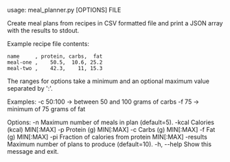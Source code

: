 
usage: meal_planner.py [OPTIONS] FILE

Create meal plans from recipes in CSV formatted file 
and print a JSON array with the results to stdout.

Example recipe file contents:

    name     , protein, carbs,  fat
    meal-one ,    50.5,  10.6, 25.2
    meal-two ,    42.3,    11, 15.3

The ranges for options take a minimum and an
optional maximum value separated by ':'.

Examples:
  -c 50:100 -> between 50 and 100 grams of carbs
  -f 75 -> minimum of 75 grams of fat

Options:
  -n                   Maximum number of meals in plan (default=5).
  -kcal                Calories (kcal) MIN[:MAX]
  -p                   Protein (g) MIN[:MAX]
  -c                   Carbs (g) MIN[:MAX]
  -f                   Fat (g) MIN[:MAX]
  -pi                  Fraction of calories from protein MIN[:MAX]
  -results             Maximum number of plans to produce (default=10).
  -h, --help           Show this message and exit.
